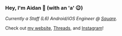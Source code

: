 ### Hey, I'm Aidan 👋 (with an 'a' 😉)

*Currently a Staff (L6) Android/iOS Engineer @ [Square](https://github.com/square).*

Check out [my website](https://af.codes), [Threads](https://www.threads.net/@afollestad), and [Instagram](https://instagram.com/afollestad)!
